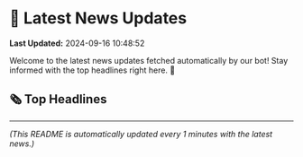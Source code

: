 # 📰 Latest News Updates
**Last Updated:** 2024-09-16 10:48:52

Welcome to the latest news updates fetched automatically by our bot! Stay informed with the top headlines right here. 🚀

## 🗞️ Top Headlines

---
*(This README is automatically updated every 1 minutes with the latest news.)*
